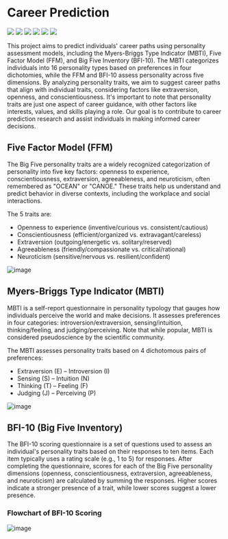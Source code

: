 # Career Prediction

![](https://img.shields.io/github/stars/pandao/editor.md.svg) ![](https://img.shields.io/github/forks/pandao/editor.md.svg) ![](https://img.shields.io/github/tag/pandao/editor.md.svg) ![](https://img.shields.io/github/release/pandao/editor.md.svg) ![](https://img.shields.io/github/issues/pandao/editor.md.svg) ![](https://img.shields.io/bower/v/editor.md.svg)

This project aims to predict individuals' career paths using personality assessment models, including the Myers-Briggs Type Indicator (MBTI), Five Factor Model (FFM), and Big Five Inventory (BFI-10). The MBTI categorizes individuals into 16 personality types based on preferences in four dichotomies, while the FFM and BFI-10 assess personality across five dimensions. By analyzing personality traits, we aim to suggest career paths that align with individual traits, considering factors like extraversion, openness, and conscientiousness. It's important to note that personality traits are just one aspect of career guidance, with other factors like interests, values, and skills playing a role. Our goal is to contribute to career prediction research and assist individuals in making informed career decisions.

## Five Factor Model (FFM)

The Big Five personality traits are a widely recognized categorization of personality into five key factors: openness to experience, conscientiousness, extraversion, agreeableness, and neuroticism, often remembered as "OCEAN" or "CANOE." These traits help us understand and predict behavior in diverse contexts, including the workplace and social interactions.

The 5 traits are:

* Openness to experience (inventive/curious vs. consistent/cautious)
* Conscientiousness (efficient/organized vs. extravagant/careless)
* Extraversion (outgoing/energetic vs. solitary/reserved)
* Agreeableness (friendly/compassionate vs. critical/rational)
* Neuroticism (sensitive/nervous vs. resilient/confident)

![image](https://github.com/Phirat-Passi/Career-Prediction-using-ML/assets/67471222/1ebff5a7-2019-4b1c-b7eb-39bbad634e94)

## Myers-Briggs Type Indicator (MBTI) 

MBTI is a self-report questionnaire in personality typology that gauges how individuals perceive the world and make decisions. It assesses preferences in four categories: introversion/extraversion, sensing/intuition, thinking/feeling, and judging/perceiving. Note that while popular, MBTI is considered pseudoscience by the scientific community.

The MBTI assesses personality traits based on 4 dichotomous pairs of preferences:

*	Extraversion (E) – Introversion (I)
*	Sensing (S) – Intuition (N)
*	Thinking (T) – Feeling (F)
*	Judging (J) – Perceiving (P)

![image](https://github.com/Phirat-Passi/Career-Prediction-using-ML/assets/67471222/2143c68e-4f4c-4796-bb25-8344bb567dcc)

## BFI-10 (Big Five Inventory) 

The BFI-10 scoring questionnaire is a set of questions used to assess an individual's personality traits based on their responses to ten items. Each item typically uses a rating scale (e.g., 1 to 5) for responses. After completing the questionnaire, scores for each of the Big Five personality dimensions (openness, conscientiousness, extraversion, agreeableness, and neuroticism) are calculated by summing the responses. Higher scores indicate a stronger presence of a trait, while lower scores suggest a lower presence.

### Flowchart of BFI-10 Scoring 
![image](https://github.com/Phirat-Passi/Career-Prediction-using-ML/assets/67471222/b8c08513-11b3-4c91-9fd8-c1acb67b72a3)



